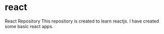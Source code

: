 # react
React Repository
This repository is created to learn reactjs. I have created some basic react apps.
